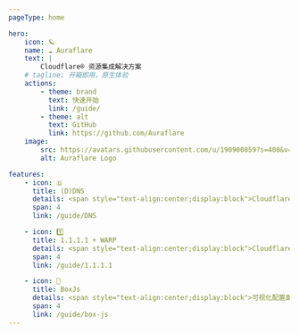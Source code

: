 ```yaml
---
pageType: home

hero:
    icon: 🪐
    name: ☁️ Auraflare
    text: |
        Cloudflare® 资源集成解决方案
    # tagline: 开箱即用，原生体验
    actions:
        - theme: brand
          text: 快速开始
          link: /guide/
        - theme: alt
          text: GitHub
          link: https://github.com/Auraflare
    image:
        src: https://avatars.githubusercontent.com/u/190900859?s=400&v=4
        alt: Auraflare Logo

features:
    - icon: 🇩
      title: (D)DNS
      details: <span style="text-align:center;display:block">Cloudflare® (D)DNS 记录管理<br>在 VPN App 中管理您的 DNS 记录</span>
      span: 4
      link: /guide/DNS

    - icon: 1️⃣
      title: 1.1.1.1 + WARP
      details: <span style="text-align:center;display:block">Cloudflare® 1.1.1.1 节点管理<br>在 VPN App 中使用您的 1.1.1.1 App 节点</span>
      span: 4
      link: /guide/1.1.1.1

    - icon: 🧰
      title: BoxJs
      details: <span style="text-align:center;display:block">可视化配置面板</span>
      span: 4
      link: /guide/box-js
---
```

